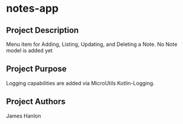 # notes-app

## Project Description
Menu item for Adding, Listing, Updating, and Deleting a Note. No Note model is added yet

## Project Purpose
Logging capabilities are added via MicroUtils Kotlin-Logging.

## Project Authors
James Hanlon
